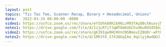 ```yaml
---
layout: post
topics: "Tic Tac Toe, Scanner Recap, Binary + Hexadecimal, Unions"
date:   2022-03-24 08:00:00 -0800
video1: https://usfca.zoom.us/rec/share/eYSUhkO0Kib96LcM93fAyDBcXAuxvjN3at33ULMDdmcPk_Wf140LaZkNkzm_uhRe.cMy03uGlV5JrMcbq
notes1: https://drive.google.com/file/d/1zjLR7jfJqWT8mbUGChvdKu09Zd58eZMQ/view?usp=sharing
video2: https://usfca.zoom.us/rec/share/gK39Igw9HCHVnCN5BmovIZ8UDr-wFtUhicxgC1qPwGQbaJ8rbBleawVUicxIwumb.70rcYZPizxfEigXh
notes2: https://drive.google.com/file/d/1RRJt6_S7X3QGqIAo_9qilyj0wdQUJ-L-/view?usp=sharing
---
```

